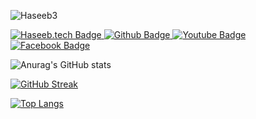 ![Haseeb3](https://user-images.githubusercontent.com/42865210/164467407-c5bc59de-1c4f-4c62-9a41-4834395abe98.png)



<div id="badges">
  </a>
  
  <a href="your-linkedin-URL">
    <img src="https://img.shields.io/badge/Haseeb.tech-blueviolet?style=for-the-badge&logo=linkedin&logoColor=white" alt="Haseeb.tech Badge"/>
  </a>
  <a href="your-twitter-URL">
    <img src="https://img.shields.io/badge/Github-black?style=for-the-badge&logo=twitter&logoColor=white" alt="Github Badge"/>
  </a>
  <a href="your-twitter-URL">
    <img src="https://img.shields.io/badge/Youtube-red?style=for-the-badge&logo=twitter&logoColor=white" alt="Youtube Badge"/>
  </a>
   <a href="your-twitter-URL">
      <img src="https://img.shields.io/badge/Facebook-blue?style=for-the-badge&logo=twitter&logoColor=white" alt="Facebook Badge"/>
  </a>
   
</div>






![Anurag's GitHub stats](https://github-readme-stats.vercel.app/api?username=haseebnk&show_icons=true&theme=radical)

[![GitHub Streak](http://github-readme-streak-stats.herokuapp.com?user=haseebnk&theme=nightowl&date_format=M%20j%5B%2C%20Y%5D)](https://git.io/streak-stats)

[![Top Langs](https://github-readme-stats.vercel.app/api/top-langs/?username=haseebnk&layout=default)](https://github.com/haseebnk/github-readme-stats)
